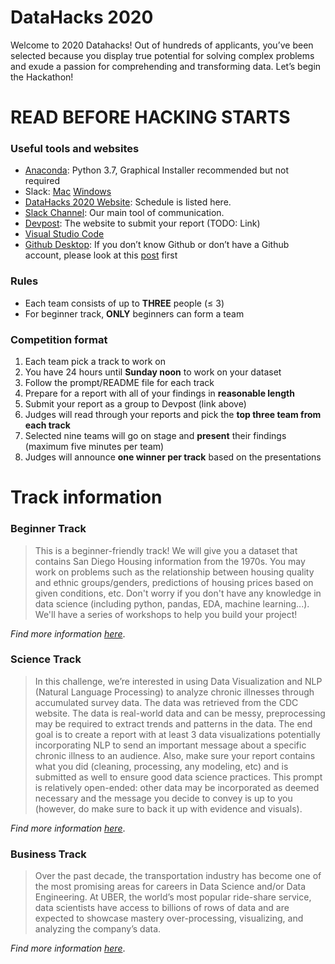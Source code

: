 # DataHacks 2020
Welcome to 2020 Datahacks! Out of hundreds of applicants, you’ve been selected because you display true potential for solving complex problems and exude a passion for comprehending and transforming data. Let’s begin the Hackathon!

# READ BEFORE HACKING STARTS
### Useful tools and websites
- [Anaconda](https://www.anaconda.com/distribution/?gclid=EAIaIQobChMI3Mj06rav5wIVwRd9Ch20mw4zEAAYASAAEgLRDvD_BwE#download-section): Python 3.7, Graphical Installer recommended but not required
- Slack: [Mac](https://slack.com/downloads/mac) [Windows](https://slack.com/downloads/windows)
- [DataHacks 2020 Website](http://datahacks.tech/): Schedule is listed here.
- [Slack Channel](https://join.slack.com/t/datahacks2020/shared_invite/enQtOTMyNDM3MzQ2NzU5LWYyZjc2NTgxOGFlNjUyYTBjNjk3OWFiOWY3YTYwYTk1OThkYTYwNDY1ZmI2ZWQxM2MxYjZiNWE3YTg5NWVhNDI): Our main tool of communication.
- [Devpost](https://www.google.com/): The website to submit your report (TODO: Link)
- [Visual Studio Code](https://code.visualstudio.com/download)
- [Github Desktop](https://desktop.github.com/): If you don’t know Github or don’t have a Github account, please look at this [post](https://product.hubspot.com/blog/git-and-github-tutorial-for-beginners) first
### Rules
* Each team consists of up to **THREE** people (≤ 3)
* For beginner track, **ONLY** beginners can form a team
### Competition format
1. Each team pick a track to work on
2. You have 24 hours until **Sunday noon** to work on your dataset
3. Follow the prompt/README file for each track
4. Prepare for a report with all of your findings in **reasonable length**
5. Submit your report as a group to Devpost (link above)
6. Judges will read through your reports and pick the **top three team from each track**
7. Selected nine teams will go on stage and **present** their findings (maximum five minutes per team)
8. Judges will announce **one winner per track** based on the presentations

# Track information
### Beginner Track
> This is a beginner-friendly track! We will give you a dataset that contains San Diego Housing information from the 1970s. You may work on problems such as the relationship between housing quality and ethnic groups/genders, predictions of housing prices based on given conditions, etc. Don't worry if you don't have any knowledge in data science (including python, pandas, EDA, machine learning...). We'll have a series of workshops to help you build your project!

*Find more information [here](./Dataset/README.md)*.
### Science Track
> In this challenge, we’re interested in using Data Visualization and NLP (Natural Language Processing) to analyze chronic illnesses through accumulated survey data. The data was retrieved from the CDC website. The data is real-world data and can be messy, preprocessing may be required to extract trends and patterns in the data. The end goal is to create a report with at least 3 data visualizations potentially incorporating NLP to send an important message about a specific chronic illness to an audience. Also, make sure your report contains what you did (cleaning, processing, any modeling, etc) and is submitted as well to ensure good data science practices. This prompt is relatively open-ended: other data may be incorporated as deemed necessary and the message you decide to convey is up to you (however, do make sure to back it up with evidence and visuals).

*Find more information [here](./Dataset/README.md)*.
### Business Track
> Over the past decade, the transportation industry has become one of the most promising areas for careers in Data Science and/or Data Engineering. At UBER, the world’s most popular ride-share service, data scientists have access to billions of rows of data and are expected to showcase mastery over-processing, visualizing, and analyzing the company’s data.

*Find more information [here](./Dataset/README.md)*.
